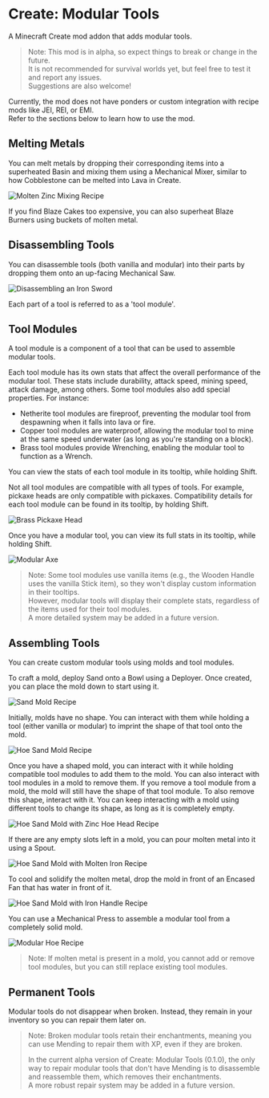 # Create: Modular Tools

A Minecraft Create mod addon that adds modular tools.

> Note: This mod is in alpha, so expect things to break or change in the future.  
> It is not recommended for survival worlds yet, but feel free to test it and report any issues.  
> Suggestions are also welcome!

Currently, the mod does not have ponders or custom integration with recipe mods like JEI, REI, or EMI.  
Refer to the sections below to learn how to use the mod.

## Melting Metals

You can melt metals by dropping their corresponding items into a superheated Basin and mixing them using a Mechanical Mixer, similar to how Cobblestone can be melted into Lava in Create.

![Molten Zinc Mixing Recipe](https://github.com/user-attachments/assets/7c128396-0029-44a6-880e-c075e7eaa3ec)

If you find Blaze Cakes too expensive, you can also superheat Blaze Burners using buckets of molten metal.

## Disassembling Tools

You can disassemble tools (both vanilla and modular) into their parts by dropping them onto an up-facing Mechanical Saw.

![Disassembling an Iron Sword](https://github.com/user-attachments/assets/0b2a657b-e0ae-423c-b923-614954d380bc)

Each part of a tool is referred to as a 'tool module'.

## Tool Modules

A tool module is a component of a tool that can be used to assemble modular tools.

Each tool module has its own stats that affect the overall performance of the modular tool. These stats include durability, attack speed, mining speed, attack damage, among others. Some tool modules also add special properties. For instance:

- Netherite tool modules are fireproof, preventing the modular tool from despawning when it falls into lava or fire.
- Copper tool modules are waterproof, allowing the modular tool to mine at the same speed underwater (as long as you're standing on a block).
- Brass tool modules provide Wrenching, enabling the modular tool to function as a Wrench.

You can view the stats of each tool module in its tooltip, while holding Shift.

Not all tool modules are compatible with all types of tools. For example, pickaxe heads are only compatible with pickaxes. Compatibility details for each tool module can be found in its tooltip, by holding Shift.

![Brass Pickaxe Head](https://github.com/user-attachments/assets/f6b7c02f-0163-42a9-9df2-1381dceb647b)

Once you have a modular tool, you can view its full stats in its tooltip, while holding Shift.

![Modular Axe](https://github.com/user-attachments/assets/8e0dea2f-a8d7-453c-b158-3eff9920c618)

> Note: Some tool modules use vanilla items (e.g., the Wooden Handle uses the vanilla Stick item), so they won't display custom information in their tooltips.  
> However, modular tools will display their complete stats, regardless of the items used for their tool modules.  
> A more detailed system may be added in a future version.

## Assembling Tools

You can create custom modular tools using molds and tool modules.

To craft a mold, deploy Sand onto a Bowl using a Deployer. Once created, you can place the mold down to start using it.

![Sand Mold Recipe](https://github.com/user-attachments/assets/a99acce7-7d25-48a5-b318-9d0b861150d3)

Initially, molds have no shape. You can interact with them while holding a tool (either vanilla or modular) to imprint the shape of that tool onto the mold.

![Hoe Sand Mold Recipe](https://github.com/user-attachments/assets/4e023ef9-b425-46da-a14b-0faddc193ccb)

Once you have a shaped mold, you can interact with it while holding compatible tool modules to add them to the mold. You can also interact with tool modules in a mold to remove them. If you remove a tool module from a mold, the mold will still have the shape of that tool module. To also remove this shape, interact with it. You can keep interacting with a mold using different tools to change its shape, as long as it is completely empty.

![Hoe Sand Mold with Zinc Hoe Head Recipe](https://github.com/user-attachments/assets/41c0d4b2-d437-4e45-a0f6-95f59797d50e)

If there are any empty slots left in a mold, you can pour molten metal into it using a Spout.

![Hoe Sand Mold with Molten Iron Recipe](https://github.com/user-attachments/assets/7a03ae4a-ffad-4cc4-b582-4da89ca0ded1)

To cool and solidify the molten metal, drop the mold in front of an Encased Fan that has water in front of it.

![Hoe Sand Mold with Iron Handle Recipe](https://github.com/user-attachments/assets/76200554-6fef-4172-99f6-c5a28fa2a582)

You can use a Mechanical Press to assemble a modular tool from a completely solid mold.

![Modular Hoe Recipe](https://github.com/user-attachments/assets/f60031fd-80de-407e-957c-639f032af633)

> Note: If molten metal is present in a mold, you cannot add or remove tool modules, but you can still replace existing tool modules.

## Permanent Tools

Modular tools do not disappear when broken. Instead, they remain in your inventory so you can repair them later on.

> Note: Broken modular tools retain their enchantments, meaning you can use Mending to repair them with XP, even if they are broken.
> 
> In the current alpha version of Create: Modular Tools (0.1.0), the only way to repair modular tools that don't have Mending is to disassemble and reassemble them, which removes their enchantments.  
> A more robust repair system may be added in a future version.
